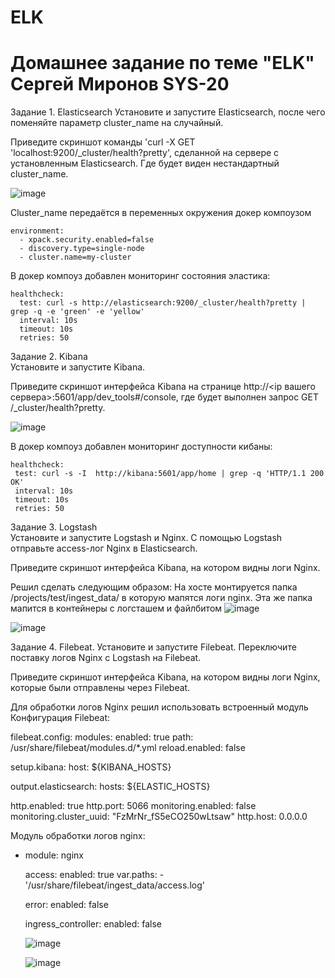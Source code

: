 # ELK

# Домашнее задание по теме "ELK" Сергей Миронов SYS-20


Задание 1. Elasticsearch
Установите и запустите Elasticsearch, после чего поменяйте параметр cluster_name на случайный.  

Приведите скриншот команды 'curl -X GET 'localhost:9200/_cluster/health?pretty', сделанной на сервере с установленным Elasticsearch. Где будет виден нестандартный cluster_name.  

![image](https://github.com/SergeyM90/ELK/assets/84016375/4b8dce8d-751b-4887-add2-556a8a3c6d96)

Cluster_name передаётся в переменных окружения докер компоузом  

    environment:  
      - xpack.security.enabled=false  
      - discovery.type=single-node  
      - cluster.name=my-cluster  

В докер компоуз добавлен мониторинг состояния эластика:  

    healthcheck:  
      test: curl -s http://elasticsearch:9200/_cluster/health?pretty | grep -q -e 'green' -e 'yellow'  
      interval: 10s  
      timeout: 10s  
      retries: 50  


Задание 2. Kibana  
Установите и запустите Kibana.  

Приведите скриншот интерфейса Kibana на странице http://<ip вашего сервера>:5601/app/dev_tools#/console, где будет выполнен запрос GET /_cluster/health?pretty.  

![image](https://github.com/SergeyM90/ELK/assets/84016375/5b59de02-1dcf-4091-81a7-7a1db15459c8)

В докер компоуз добавлен мониторинг доступности кибаны:

    healthcheck:
     test: curl -s -I  http://kibana:5601/app/home | grep -q 'HTTP/1.1 200 OK'
     interval: 10s
     timeout: 10s
     retries: 50  

    

Задание 3. Logstash  
Установите и запустите Logstash и Nginx. С помощью Logstash отправьте access-лог Nginx в Elasticsearch.  

Приведите скриншот интерфейса Kibana, на котором видны логи Nginx.  

Решил сделать следующим образом:
На хосте монтируется папка /projects/test/ingest_data/ в которую мапятся логи nginx. Эта же папка мапится в контейнеры с логсташем и файлбитом
![image](https://github.com/SergeyM90/ELK/assets/84016375/80d51845-7680-46ba-b147-a89027e29a4d)

![image](https://github.com/SergeyM90/ELK/assets/84016375/c23939d2-2012-48b6-91cb-8bb1fa80cd44)




Задание 4. Filebeat.
Установите и запустите Filebeat. Переключите поставку логов Nginx с Logstash на Filebeat.

Приведите скриншот интерфейса Kibana, на котором видны логи Nginx, которые были отправлены через Filebeat.

Для обработки логов Nginx решил использовать встроенный модуль
Конфигурация Filebeat:

filebeat.config:
  modules:
    enabled: true
    path: /usr/share/filebeat/modules.d/*.yml 
    reload.enabled: false

setup.kibana:
  host: ${KIBANA_HOSTS}

output.elasticsearch:
  hosts: ${ELASTIC_HOSTS}

http.enabled: true
http.port: 5066
monitoring.enabled: false
monitoring.cluster_uuid: "FzMrNr_fS5eCO250wLtsaw"
http.host: 0.0.0.0  


Модуль обработки логов nginx:


- module: nginx

  access:
    enabled: true
    var.paths: 
      - '/usr/share/filebeat/ingest_data/access.log'

  error:
    enabled: false

  ingress_controller:
    enabled: false


  ![image](https://github.com/SergeyM90/ELK/assets/84016375/d6649ffb-fe23-4e0d-b39a-08f56b1f71d2)


  ![image](https://github.com/SergeyM90/ELK/assets/84016375/5f5541de-6628-4d79-b7c5-217cca55934b)

